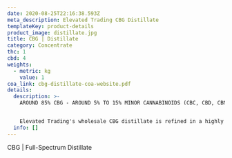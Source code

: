 ```yaml
---
date: 2020-08-25T22:16:38.593Z
meta_description: Elevated Trading CBG Distillate
templateKey: product-details
product_image: distillate.jpg
title: CBG | Distillate
category: Concentrate
thc: 1
cbd: 4
weights:
  - metric: kg
    value: 1
coa_link: cbg-distillate-coa-website.pdf
details:
  description: >-
    AROUND 85% CBG - AROUND 5% TO 15% MINOR CANNABINOIDS (CBC, CBD, CBN)


    Elevated Trading's wholesale CBG distillate is refined in a highly controlled environment to ensure the highest quality on the market. Our distillate has a golden to amber hue and the consistency of honey when warmed. Most of the flavonoids and phytocannabinoids have been removed leaving little adverse taste. This makes our distillate optimal for products with mid to high levels of CBG concentration without altering the flavor. We recommend using in vape cartridges, tinctures, gummies, chocolates, caramels, and other edible products where maintaining delicate flavors is important.
  info: []
---
```


CBG | Full-Spectrum Distillate
